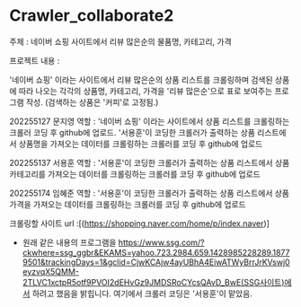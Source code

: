# Crawler_collaborate2

주제 : 네이버 쇼핑 사이트에서 리뷰 많은순의 물품명, 카테고리, 가격



프로젝트 내용 :

'네이버 쇼핑' 이라는 사이트에서 리뷰 많은순의 상품 리스트를 크롤링하며 검색된 상품에 따라 나오는 각각의 상품명, 카테고리, 가격을 '리뷰 많은순'으로 표로 보여주는 프로그램 작성. (검색하는 상품은 '커피'로 고정됨.)


202255127 문지영 역할 : '네이버 쇼핑' 이라는 사이트에서 상품 리스트를 크롤링하는 크롤러 코딩 후 github에 업로드. '서용훈'이 코딩한 크롤러가 출력하는 상품 리스트에서 상품명을 가져오는 데이터를 크롤링하는 크롤러를 코딩 후 github에 업로드

202255137 서용훈 역할 : '서용훈'이 코딩한 크롤러가 출력하는 상품 리스트에서 상품 카테고리를 가져오는 데이터를 크롤링하는 크롤러를 코딩 후 github에 업로드

202255174 임혜준 역할 : '서용훈'이 코딩한 크롤러가 출력하는 상품 리스트에서 상품 가격을 가져오는 데이터를 크롤링하는 크롤러를 코딩 후 github에 업로드

크롤링할 사이트 url :[(https://shopping.naver.com/home/p/index.naver)]







* 원래 같은 내용의 프로그램을 https://www.ssg.com/?ckwhere=ssg_ggbr&EKAMS=yahoo.723.2984.659.1428985228289.18779501&trackingDays=1&gclid=CjwKCAjw4ayUBhA4EiwATWyBrrJrKVswj0eyzvqX5QMM-2TLVC1xctpR5otf9PVOI2dEHvGz9JMDSRoCYcsQAvD_BwE(SSG사이트)에서 하려고 했음을 밝힙니다. 여기에서 크롤러 코딩은 '서용훈'이 맡았음.
